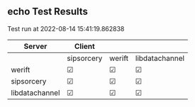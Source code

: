 ## echo Test Results
Test run at 2022-08-14 15:41:19.862838

| Server      | Client      |             |             |
|-------------|-------------|-------------|-------------|
|             | sipsorcery  | werift      | libdatachannel|
| werift      | &#9745;     | &#9745;     | &#9745;     |
| sipsorcery  | &#9745;     | &#9745;     | &#9745;     |
| libdatachannel| &#9745;     | &#9745;     | &#9745;     |
